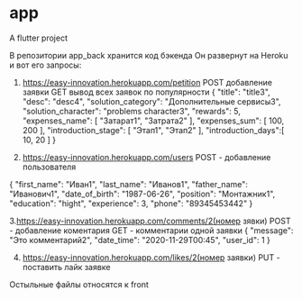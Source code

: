 # app
 A flutter project
 
В репозитории app_back хранится код бэкенда
Он развернут на Heroku и вот его запросы:

1. https://easy-innovation.herokuapp.com/petition     POST добавление заявки
                                                      GET вывод всех заявок по популярности
{ 
    "title": "title3",
    "desc": "desc4",
    "solution_category": "Дополнительные сервисы3",
    "solution_character": "problems character3",
    "rewards": 5,
    "expenses_name": [
        "Затарат1",
        "Затрата2"
    ],
    "expenses_sum": [
        100, 
        200
    ],
    "introduction_stage": [
        "Этап1",
        "Этап2"
    ],
    "introduction_days":[
        10,
        20
    ]
}

2.  https://easy-innovation.herokuapp.com/users     POST - добавление пользователя

{
    "first_name": "Иван1",
    "last_name": "Иванов1",
    "father_name": "Иванович1",
    "date_of_birth": "1987-06-26",
    "position": "Монтажник1",
    "education": "hight",
    "experience": 3,
    "phone": "89345453442"
}

3.https://easy-innovation.herokuapp.com/comments/2(номер зявки)  POST - добавление коментария
                                                                 GET - комментарии одной заявки
{
    "message": "Это комментарий2",
    "date_time": "2020-11-29T00:45",
    "user_id": 1
}

4. https://easy-innovation.herokuapp.com/likes/2(номер заявки)      PUT - поставить лайк заявке

Остыльные файлы относятся к front
